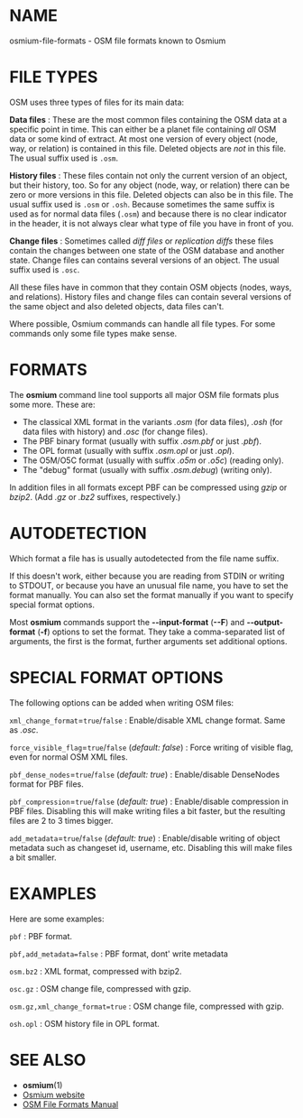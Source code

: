 
# NAME

osmium-file-formats - OSM file formats known to Osmium

# FILE TYPES

OSM uses three types of files for its main data:

**Data files**
:   These are the most common files containing the OSM data at a specific point
    in time. This can either be a planet file containing *all* OSM data or some
    kind of extract. At most one version of every object (node, way, or
    relation) is contained in this file. Deleted objects are *not* in this
    file. The usual suffix used is `.osm`.

**History files**
:   These files contain not only the current version of an object, but their
    history, too. So for any object (node, way, or relation) there can be zero
    or more versions in this file. Deleted objects can also be in this file.
    The usual suffix used is `.osm` or `.osh`. Because sometimes the same
    suffix is used as for normal data files (`.osm`) and because there is no
    clear indicator in the header, it is not always clear what type of file
    you have in front of you.

**Change files**
:   Sometimes called *diff files* or *replication diffs* these files
    contain the changes between one state of the OSM database and another
    state. Change files can contains several versions of an object.
    The usual suffix used is `.osc`.

All these files have in common that they contain OSM objects (nodes, ways, and
relations). History files and change files can contain several versions of the
same object and also deleted objects, data files can't.

Where possible, Osmium commands can handle all file types. For some commands
only some file types make sense.

# FORMATS

The **osmium** command line tool supports all major OSM file formats plus
some more. These are:

* The classical XML format in the variants *.osm* (for data files),
  *.osh* (for data files with history) and *.osc* (for change files).
* The PBF binary format (usually with suffix *.osm.pbf* or just *.pbf*).
* The OPL format (usually with suffix *.osm.opl* or just *.opl*).
* The O5M/O5C format (usually with suffix *.o5m* or *.o5c*) (reading only).
* The "debug" format (usually with suffix *.osm.debug*) (writing only).

In addition files in all formats except PBF can be compressed using *gzip* or
*bzip2*. (Add *.gz* or *.bz2* suffixes, respectively.)

# AUTODETECTION

Which format a file has is usually autodetected from the file name suffix.

If this doesn't work, either because you are reading from STDIN or writing to
STDOUT, or because you have an unusual file name, you have to set the format
manually. You can also set the format manually if you want to specify special
format options.

Most **osmium** commands support the **--input-format** (**--F**) and
**--output-format** (**-f**) options to set the format. They take a
comma-separated list of arguments, the first is the format, further arguments
set additional options.

# SPECIAL FORMAT OPTIONS

The following options can be added when writing OSM files:

`xml_change_format`=`true`/`false`
:   Enable/disable XML change format. Same as *.osc*.

`force_visible_flag`=`true`/`false` (*default: false*)
:   Force writing of visible flag, even for normal OSM XML files.

`pbf_dense_nodes`=`true`/`false` (*default: true*)
:   Enable/disable DenseNodes format for PBF files.

`pbf_compression`=`true`/`false` (*default: true*)
:   Enable/disable compression in PBF files. Disabling this will make writing
    files a bit faster, but the resulting files are 2 to 3 times bigger.

`add_metadata`=`true`/`false` (*default: true*)
:   Enable/disable writing of object metadata such as changeset id, username,
    etc. Disabling this will make files a bit smaller.


# EXAMPLES

Here are some examples:

`pbf`
:   PBF format.

`pbf,add_metadata=false`
:   PBF format, dont' write metadata

`osm.bz2`
:   XML format, compressed with bzip2.

`osc.gz`
:   OSM change file, compressed with gzip.

`osm.gz,xml_change_format=true`
:   OSM change file, compressed with gzip.

`osh.opl`
:   OSM history file in OPL format.


# SEE ALSO

* **osmium**(1)
* [Osmium website](http://osmcode.org/osmium-tool/)
* [OSM File Formats Manual](http://osmcode.org/file-formats-manual/)

